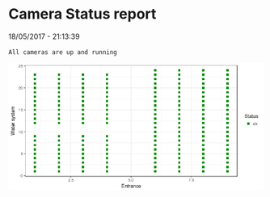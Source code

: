 Camera Status report
================
18/05/2017 - 21:13:39

    All cameras are up and running

![](camreport_files/figure-markdown_github/unnamed-chunk-2-1.png)
